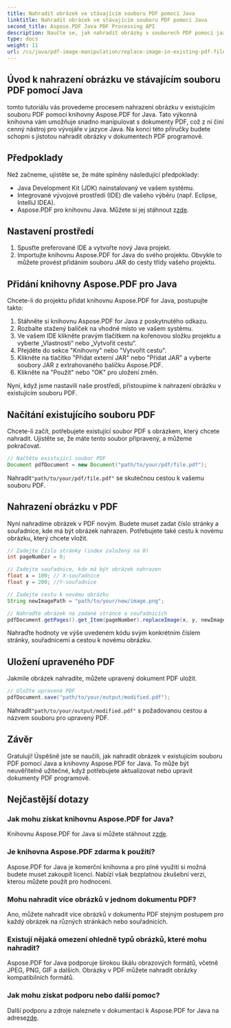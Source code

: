 ```yaml
---
title: Nahradit obrázek ve stávajícím souboru PDF pomocí Java
linktitle: Nahradit obrázek ve stávajícím souboru PDF pomocí Java
second_title: Aspose.PDF Java PDF Processing API
description: Naučte se, jak nahradit obrázky v souborech PDF pomocí jazyka Java pomocí Aspose.PDF for Java. Podrobný průvodce s příklady kódu pro bezproblémovou výměnu obrázků.
type: docs
weight: 11
url: /cs/java/pdf-image-manipulation/replace-image-in-existing-pdf-file-using-java/
---
```


## Úvod k nahrazení obrázku ve stávajícím souboru PDF pomocí Java

tomto tutoriálu vás provedeme procesem nahrazení obrázku v existujícím souboru PDF pomocí knihovny Aspose.PDF for Java. Tato výkonná knihovna vám umožňuje snadno manipulovat s dokumenty PDF, což z ní činí cenný nástroj pro vývojáře v jazyce Java. Na konci této příručky budete schopni s jistotou nahradit obrázky v dokumentech PDF programově.

## Předpoklady

Než začneme, ujistěte se, že máte splněny následující předpoklady:

- Java Development Kit (JDK) nainstalovaný ve vašem systému.
- Integrované vývojové prostředí (IDE) dle vašeho výběru (např. Eclipse, IntelliJ IDEA).
-  Aspose.PDF pro knihovnu Java. Můžete si jej stáhnout z[zde](https://releases.aspose.com/pdf/java/).

## Nastavení prostředí

1. Spusťte preferované IDE a vytvořte nový Java projekt.
2. Importujte knihovnu Aspose.PDF for Java do svého projektu. Obvykle to můžete provést přidáním souboru JAR do cesty třídy vašeho projektu.

## Přidání knihovny Aspose.PDF pro Java

Chcete-li do projektu přidat knihovnu Aspose.PDF for Java, postupujte takto:

1. Stáhněte si knihovnu Aspose.PDF for Java z poskytnutého odkazu.
2. Rozbalte stažený balíček na vhodné místo ve vašem systému.
3. Ve vašem IDE klikněte pravým tlačítkem na kořenovou složku projektu a vyberte „Vlastnosti“ nebo „Vytvořit cestu“.
4. Přejděte do sekce "Knihovny" nebo "Vytvořit cestu".
5. Klikněte na tlačítko "Přidat externí JAR" nebo "Přidat JAR" a vyberte soubory JAR z extrahovaného balíčku Aspose.PDF.
6. Klikněte na "Použít" nebo "OK" pro uložení změn.

Nyní, když jsme nastavili naše prostředí, přistoupíme k nahrazení obrázku v existujícím souboru PDF.

## Načítání existujícího souboru PDF

Chcete-li začít, potřebujete existující soubor PDF s obrázkem, který chcete nahradit. Ujistěte se, že máte tento soubor připravený, a můžeme pokračovat.

```java
// Načtěte existující soubor PDF
Document pdfDocument = new Document("path/to/your/pdf/file.pdf");
```

 Nahradit`"path/to/your/pdf/file.pdf"` se skutečnou cestou k vašemu souboru PDF.

## Nahrazení obrázku v PDF

Nyní nahradíme obrázek v PDF novým. Budete muset zadat číslo stránky a souřadnice, kde má být obrázek nahrazen. Potřebujete také cestu k novému obrázku, který chcete vložit.

```java
// Zadejte číslo stránky (index založený na 0)
int pageNumber = 0;

// Zadejte souřadnice, kde má být obrázek nahrazen
float x = 100; // X-souřadnice
float y = 200; //Y-souřadnice

// Zadejte cestu k novému obrázku
String newImagePath = "path/to/your/new/image.png";

// Nahraďte obrázek na zadané stránce a souřadnicích
pdfDocument.getPages().get_Item(pageNumber).replaceImage(x, y, newImagePath);
```

Nahraďte hodnoty ve výše uvedeném kódu svým konkrétním číslem stránky, souřadnicemi a cestou k novému obrázku.

## Uložení upraveného PDF

Jakmile obrázek nahradíte, můžete upravený dokument PDF uložit.

```java
// Uložte upravené PDF
pdfDocument.save("path/to/your/output/modified.pdf");
```

 Nahradit`"path/to/your/output/modified.pdf"` s požadovanou cestou a názvem souboru pro upravený PDF.

## Závěr

Gratuluji! Úspěšně jste se naučili, jak nahradit obrázek v existujícím souboru PDF pomocí Java a knihovny Aspose.PDF for Java. To může být neuvěřitelně užitečné, když potřebujete aktualizovat nebo upravit dokumenty PDF programově.

## Nejčastější dotazy

### Jak mohu získat knihovnu Aspose.PDF for Java?

 Knihovnu Aspose.PDF for Java si můžete stáhnout z[zde](https://releases.aspose.com/pdf/java/).

### Je knihovna Aspose.PDF zdarma k použití?

Aspose.PDF for Java je komerční knihovna a pro plné využití si možná budete muset zakoupit licenci. Nabízí však bezplatnou zkušební verzi, kterou můžete použít pro hodnocení.

### Mohu nahradit více obrázků v jednom dokumentu PDF?

Ano, můžete nahradit více obrázků v dokumentu PDF stejným postupem pro každý obrázek na různých stránkách nebo souřadnicích.

### Existují nějaká omezení ohledně typů obrázků, které mohu nahradit?

Aspose.PDF for Java podporuje širokou škálu obrazových formátů, včetně JPEG, PNG, GIF a dalších. Obrázky v PDF můžete nahradit obrázky kompatibilních formátů.

### Jak mohu získat podporu nebo další pomoc?

 Další podporu a zdroje naleznete v dokumentaci k Aspose.PDF for Java na adrese[zde](https://reference.aspose.com/pdf/java/).
